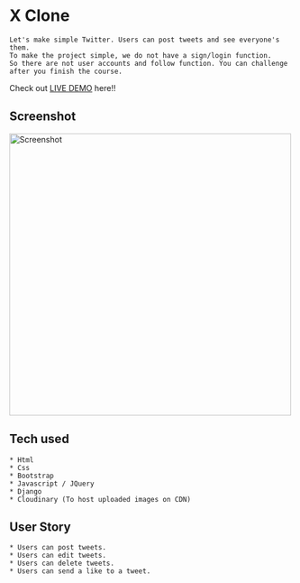 # X Clone
```
Let's make simple Twitter. Users can post tweets and see everyone's them.
To make the project simple, we do not have a sign/login function.
So there are not user accounts and follow function. You can challenge after you finish the course.
```

Check out [LIVE DEMO](https://x-clone-b13t.onrender.com/) here!!


## Screenshot

<img src="https://github.com/Karthi905968/X-Clone/assets/144101745/fc9dc56d-73e6-4a23-937f-f7004f2f72d3" alt="Screenshot" width="500"/>





## Tech used
```
* Html
* Css
* Bootstrap
* Javascript / JQuery
* Django
* Cloudinary (To host uploaded images on CDN)
```

## User Story
```
* Users can post tweets.
* Users can edit tweets.
* Users can delete tweets.
* Users can send a like to a tweet.
```
